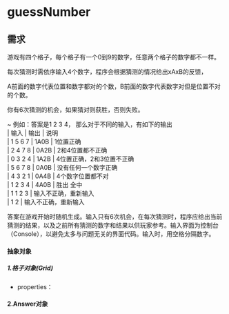 # guessNumber
## 需求
游戏有四个格子，每个格子有一个0到9的数字，任意两个格子的数字都不一样。

每次猜测时需依序输入4个数字，程序会根据猜测的情况给出xAxB的反馈，

A前面的数字代表位置和数字都对的个数，B前面的数字代表数字对但是位置不对的个数。

你有6次猜测的机会，如果猜对则获胜，否则失败。

~ 例如：答案是1 2 3 4， 那么对于不同的输入，有如下的输出  
| 输入	        | 输出	  |   说明  
| 1  5  6  7	| 1A0B	| 1位置正确  
| 2  4  7  8	| 0A2B	| 2和4位置都不正确  
| 0  3  2  4	| 1A2B	| 4位置正确，2和3位置不正确  
| 5  6  7  8	| 0A0B	| 没有任何一个数字正确  
| 4  3  2  1	| 0A4B	| 4个数字位置都不对  
| 1  2  3  4	| 4A0B	| 胜出 全中  
| 1  1  2  3	|         输入不正确，重新输入  
| 1  2  		  |         输入不正确，重新输入   

答案在游戏开始时随机生成。输入只有6次机会，在每次猜测时，程序应给出当前猜测的结果，以及之前所有猜测的数字和结果以供玩家参考。输入界面为控制台（Console），以避免太多与问题无关的界面代码。输入时，用空格分隔数字。

#### 抽象对象  
##### 1.格子对象(Grid)
* properties：
#### 2.Answer对象
 